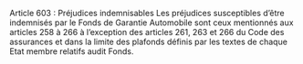 Article 603 : Préjudices indemnisables
Les préjudices susceptibles d’être indemnisés par le Fonds de Garantie Automobile sont ceux mentionnés aux articles 258 à 266 à l’exception des articles 261, 263 et 266 du Code des assurances et dans la limite des plafonds définis par les textes de chaque Etat membre relatifs audit Fonds.